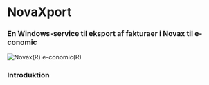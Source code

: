 # NovaXport
### En Windows-service til eksport af fakturaer i Novax til e-conomic




![Novax(R) e-conomic(R)][Title logos] 

### Introduktion



[Title logos]: images/Novax-economic%20200.png